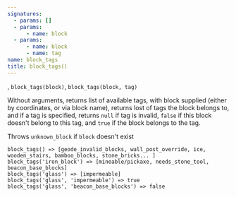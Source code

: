 ```yaml
---
signatures:
  - params: []
  - params:
      - name: block
  - params:
      - name: block
      - name: tag
name: block_tags
title: block_tags()
---
```



, `block_tags(block)`, `block_tags(block, tag)`

Without arguments, returns list of available tags, with block supplied (either
by coordinates, or via block name), returns lost of tags the block belongs to,
and if a tag is specified, returns `null` if tag is invalid, `false` if this
block doesn't belong to this tag, and `true` if the block belongs to the tag.

Throws `unknown_block` if `block` doesn't exist

```scarpet
block_tags() => [geode_invalid_blocks, wall_post_override, ice, wooden_stairs, bamboo_blocks, stone_bricks... ]
block_tags('iron_block') => [mineable/pickaxe, needs_stone_tool, beacon_base_blocks]
block_tags('glass') => [impermeable]
block_tags('glass', 'impermeable') => true
block_tags('glass', 'beacon_base_blocks') => false
```
